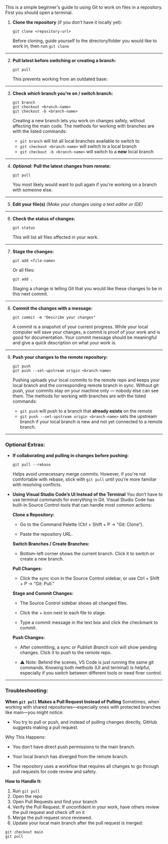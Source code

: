 This is a simple beginner's guide to using Git to work on files in a repository. First you should open a terminal.

1. **Clone the repository** (if you don’t have it locally yet):

   ```
   git clone <repository-url>
   ```
   Before cloning, guide yourself to the directory/folder you would like to work in, then run ```git clone```
---
2. **Pull latest before switching or creating a branch:**
   ```
   git pull
   ```
   This prevents working from an outdated base:
---   
3. **Check which branch you’re on / switch branch:**

   ```
   git branch
   git checkout <branch-name>
   git checkout -b <branch-name>
   ```
   Creating a new branch lets you work on changes safely, without affecting the main code. The methods for working with branches are with the listed commands:
   - ```git branch``` will list all local branches available to switch to
   - ```git checkout <branch-name>``` will switch to a local branch
   - ```git checkout -b <branch-name>``` will switch to a **new** local branch
---
4. ***Optional:*** **Pull the latest changes from remote:**

   ```
   git pull
   ```
   You most likely would want to pull again if you're working on a branch with someone else.
---
5. **Edit your file(s)**
   *(Make your changes using a text editor or IDE)*
---
6. **Check the status of changes:**

   ```
   git status
   ```
   This will list all files affected in your work.
---
7. **Stage the changes:**

   ```
   git add <file-name>  
   ```

   Or all files:

   ```
   git add .
   ```
   Staging a change is telling Git that you would like these changes to be in this next commit.
---
8. **Commit the changes with a message:**

   ```
   git commit -m "Describe your changes"
   ```
   A commit is a snapshot of your current progress. While your local computer will save your changes, a commit is proof of your work and is good for documentation. Your commit message should be meaningful and give a quick description on what your work is.
---
9. **Push your changes to the remote repository:**

   ```
   git push
   git push --set-upstream origin <branch-name>
   ```
   Pushing uploads your local commits to the remote repo and keeps your local branch and the corresponding remote branch in sync. Without git push, your commits stay on your machine only — nobody else can see them. The methods for working with branches are with the listed commands:
   - ```git push``` will push to a branch that **already exists** on the remote
   - ```git push --set-upstream origin <branch-name>``` sets the upstream branch if your local branch is new and not yet connected to a remote branch.
---

### Optional Extras:

* **If collaborating and pulling in changes before pushing:**

  ```
  git pull --rebase
  ```
  Helps avoid unnecessary merge commits. However, if you're not comfortable with rebase, stick with ```git pull``` until you're more familiar with resolving conflicts.
* **Using Visual Studio Code’s UI Instead of the Terminal**
You don’t have to use terminal commands for everything in Git. Visual Studio Code has built-in Source Control tools that can handle most common actions:

  **Clone a Repository:**

   - Go to the Command Palette (Ctrl + Shift + P → “Git: Clone”).

   - Paste the repository URL.

  **Switch Branches / Create Branches:**

   - Bottom-left corner shows the current branch. Click it to switch or create a new branch.

  **Pull Changes:**

  - Click the sync icon in the Source Control sidebar, or use Ctrl + Shift + P → “Git: Pull.”

  **Stage and Commit Changes:**

  - The Source Control sidebar shows all changed files.

  - Click the + icon next to each file to stage.

  - Type a commit message in the text box and click the checkmark to commit.

  **Push Changes:**

  - After committing, a sync or *Publish Branch* icon will show pending changes. Click it to push to the remote repo.

  - ⚠️ Note: Behind the scenes, VS Code is just running the same git commands. Knowing both methods (UI and terminal) is helpful, especially if you switch between different tools or need finer control.

---
### Troubleshooting:

**When ```git pull``` Makes a Pull Request Instead of Pulling**
Sometimes, when working with shared repositories—especially ones with protected branches like main—you might notice:

- You try to pull or push, and instead of pulling changes directly, GitHub suggests making a pull request.

Why This Happens:
- You don’t have direct push permissions to the main branch.

- Your local branch has diverged from the remote branch.

- The repository uses a workflow that requires all changes to go through pull requests for code review and safety.

**How to Handle It:**
1. Run ```git pull```
2. Open the repo
3. Open Pull Requests and find your branch
4. Verify the Pull Request. If unconfident in your work, have others review the pull request and check off on it
5. Merge the pull request once reviewed.
6. Update your local main branch after the pull request is merged:
  ```
  git checkout main
  git pull
  ```